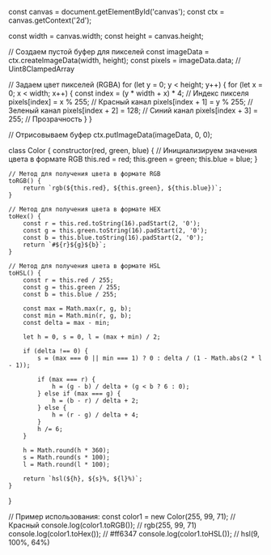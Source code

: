 const canvas = document.getElementById('canvas');
const ctx = canvas.getContext('2d');

const width = canvas.width;
const height = canvas.height;

// Создаем пустой буфер для пикселей
const imageData = ctx.createImageData(width, height);
const pixels = imageData.data; // Uint8ClampedArray

// Задаем цвет пикселей (RGBA)
for (let y = 0; y < height; y++) {
    for (let x = 0; x < width; x++) {
        const index = (y * width + x) * 4; // Индекс пикселя
        pixels[index] = x % 255; // Красный канал
        pixels[index + 1] = y % 255; // Зеленый канал
        pixels[index + 2] = 128; // Синий канал
        pixels[index + 3] = 255; // Прозрачность
    }
}

// Отрисовываем буфер
ctx.putImageData(imageData, 0, 0);









class Color {
    constructor(red, green, blue) {
        // Инициализируем значения цвета в формате RGB
        this.red = red;
        this.green = green;
        this.blue = blue;
    }

    // Метод для получения цвета в формате RGB
    toRGB() {
        return `rgb(${this.red}, ${this.green}, ${this.blue})`;
    }

    // Метод для получения цвета в формате HEX
    toHex() {
        const r = this.red.toString(16).padStart(2, '0');
        const g = this.green.toString(16).padStart(2, '0');
        const b = this.blue.toString(16).padStart(2, '0');
        return `#${r}${g}${b}`;
    }

    // Метод для получения цвета в формате HSL
    toHSL() {
        const r = this.red / 255;
        const g = this.green / 255;
        const b = this.blue / 255;
        
        const max = Math.max(r, g, b);
        const min = Math.min(r, g, b);
        const delta = max - min;

        let h = 0, s = 0, l = (max + min) / 2;

        if (delta !== 0) {
            s = (max === 0 || min === 1) ? 0 : delta / (1 - Math.abs(2 * l - 1));
            
            if (max === r) {
                h = (g - b) / delta + (g < b ? 6 : 0);
            } else if (max === g) {
                h = (b - r) / delta + 2;
            } else {
                h = (r - g) / delta + 4;
            }
            h /= 6;
        }

        h = Math.round(h * 360);
        s = Math.round(s * 100);
        l = Math.round(l * 100);
        
        return `hsl(${h}, ${s}%, ${l}%)`;
    }
}

// Пример использования:
const color1 = new Color(255, 99, 71); // Красный
console.log(color1.toRGB());  // rgb(255, 99, 71)
console.log(color1.toHex());  // #ff6347
console.log(color1.toHSL());  // hsl(9, 100%, 64%)
